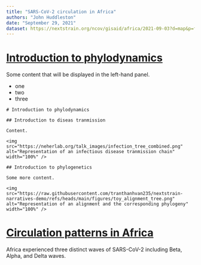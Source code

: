 ```yaml
---
title: "SARS-CoV-2 circulation in Africa"
authors: "John Huddleston"
date: "September 29, 2021"
dataset: https://nextstrain.org/ncov/gisaid/africa/2021-09-03?d=map&p=full
---
```


# [Introduction to phylodynamics](https://nextstrain.org/ncov/gisaid/africa/2021-09-03?d=map&p=full)

Some content that will be displayed in the left-hand panel.

- one
- two
- three

``` auspiceMainDisplayMarkdown
# Introduction to phylodynamics

## Introduction to diseas tranmission

Content.

<img src="https://neherlab.org/talk_images/infection_tree_combined.png" alt="Representation of an infectious disease tranmission chain" width="100%" />

## Introduction to phylogenetics

Some more content.

<img src="https://raw.githubusercontent.com/tranthanhvan235/nextstrain-narratives-demo/refs/heads/main/figures/toy_alignment_tree.png" alt="Representation of an alignment and the corresponding phylogeny" width="100%" />
```
  
# [Circulation patterns in Africa](https://nextstrain.org/ncov/gisaid/africa/2021-09-03?d=tree,map,frequencies&f_region=Africa&p=grid)

Africa experienced three distinct waves of SARS-CoV-2 including Beta, Alpha, and Delta waves.
